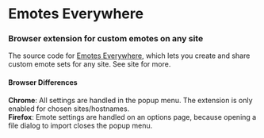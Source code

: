 # Emotes Everywhere
### Browser extension for custom emotes on any site
The source code for [Emotes Everywhere](https://epalmese.github.io/emotes-everywhere), which lets you create and share custom emote sets for any site. See site for more.

#### Browser Differences
**Chrome**: All settings are handled in the popup menu. The extension is only enabled for chosen sites/hostnames.  
**Firefox**: Emote settings are handled on an options page, because opening a file dialog to import closes the popup menu.
